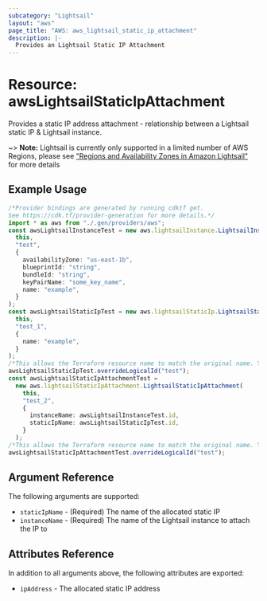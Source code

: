 ```yaml
---
subcategory: "Lightsail"
layout: "aws"
page_title: "AWS: aws_lightsail_static_ip_attachment"
description: |-
  Provides an Lightsail Static IP Attachment
---
```


# Resource: awsLightsailStaticIpAttachment

Provides a static IP address attachment - relationship between a Lightsail static IP & Lightsail instance.

\~> **Note:** Lightsail is currently only supported in a limited number of AWS Regions, please see ["Regions and Availability Zones in Amazon Lightsail"](https://lightsail.aws.amazon.com/ls/docs/overview/article/understanding-regions-and-availability-zones-in-amazon-lightsail) for more details

## Example Usage

```typescript
/*Provider bindings are generated by running cdktf get.
See https://cdk.tf/provider-generation for more details.*/
import * as aws from "./.gen/providers/aws";
const awsLightsailInstanceTest = new aws.lightsailInstance.LightsailInstance(
  this,
  "test",
  {
    availabilityZone: "us-east-1b",
    blueprintId: "string",
    bundleId: "string",
    keyPairName: "some_key_name",
    name: "example",
  }
);
const awsLightsailStaticIpTest = new aws.lightsailStaticIp.LightsailStaticIp(
  this,
  "test_1",
  {
    name: "example",
  }
);
/*This allows the Terraform resource name to match the original name. You can remove the call if you don't need them to match.*/
awsLightsailStaticIpTest.overrideLogicalId("test");
const awsLightsailStaticIpAttachmentTest =
  new aws.lightsailStaticIpAttachment.LightsailStaticIpAttachment(
    this,
    "test_2",
    {
      instanceName: awsLightsailInstanceTest.id,
      staticIpName: awsLightsailStaticIpTest.id,
    }
  );
/*This allows the Terraform resource name to match the original name. You can remove the call if you don't need them to match.*/
awsLightsailStaticIpAttachmentTest.overrideLogicalId("test");

```

## Argument Reference

The following arguments are supported:

* `staticIpName` - (Required) The name of the allocated static IP
* `instanceName` - (Required) The name of the Lightsail instance to attach the IP to

## Attributes Reference

In addition to all arguments above, the following attributes are exported:

* `ipAddress` - The allocated static IP address
